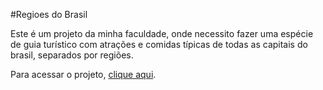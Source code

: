 #Regioes do Brasil

Este é um projeto da minha faculdade, onde necessito fazer uma espécie de guia turístico com atrações e comidas típicas de todas as capitais do brasil, separados por regiões.

Para acessar o projeto, [clique aqui](https://kennedy-tocker.github.io/Projeto-Turistico/PaginaDeApresenta%C3%A7ao/Apresentacao.html).

